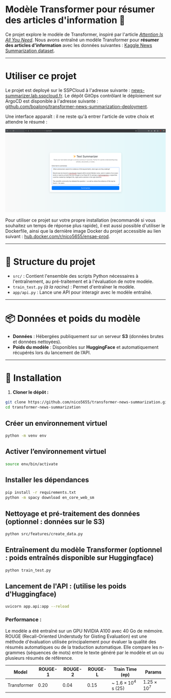 # Modèle Transformer pour résumer des articles d'information :newspaper:

Ce projet explore le modèle de Transformer, inspiré par l'article [*Attention Is All You Need*](https://arxiv.org/abs/1706.03762). Nous avons entraîné un modèle Transformer pour **résumer des articles d'information** avec les données suivantes : [Kaggle News Summarization dataset](https://www.kaggle.com/datasets/sbhatti/news-summarization).


---

# Utiliser ce projet

Le projet est deployé sur le SSPCloud à l'adresse suivante : [news-summarizer.lab.sspcloud.fr](https://news-summarizer.lab.sspcloud.fr/). Le dépôt GitOps contrôlant le déploiement sur ArgoCD est disponible à l'adresse suivante : [github.com/boalong/transformer-news-summarization-deployment](https://github.com/boalong/transformer-news-summarization-deployment).

Une interface apparaît : il ne reste qu'à entrer l'article de votre choix et attendre le résumé :

![Exemple](img/input.png)

Pour utiliser ce projet sur votre propre installation (recommandé si vous souhaitez un temps de réponse plus rapide), il est aussi possible d'utiliser le Dockerfile, ainsi que la dernière image Docker du projet accessible au lien suivant : [hub.docker.com/r/nico5655/ensae-prod](https://hub.docker.com/r/nico5655/ensae-prod).

---


# 📁 Structure du projet

- `src/` : Contient l'ensemble des scripts Python nécessaires à l'entraînement, au pré-traitement et à l'évaluation de notre modèle.
- `train_test.py` *(à la racine)* : Permet d'entraîner le modèle.
- `app/api.py` : Lance une API pour interagir avec le modèle entraîné.

---


# 📦 Données et poids du modèle

- **Données** : Hébergées publiquement sur un serveur **S3** (données brutes et données nettoyées).
- **Poids du modèle** : Disponibles sur **HuggingFace** et automatiquement récupérés lors du lancement de l’API.

---


# 🚀 Installation

1. **Cloner le dépôt :**

```bash
git clone https://github.com/nico5655/transformer-news-summarization.git
cd transformer-news-summarization
```
## Créer un environnement virtuel
```bash
python -m venv env
```
## Activer l’environnement virtuel
```bash
source env/bin/activate 
```
## Installer les dépendances
```bash
pip install -r requirements.txt
python -m spacy download en_core_web_sm
```

## Nettoyage et pré-traitement des données (optionnel : données sur le S3)

```bash
python src/features/create_data.py
```

## Entraînement du modèle Transformer (optionnel : poids entraînés disponible sur Huggingface)

```bash
python train_test.py
```

## Lancement de l'API : (utilise les poids d'Huggingface)

```bash
uvicorn app.api:app --reload
```

### Performance : 

Le modèle a été entraîné sur un GPU NVIDIA A100 avec 40 Go de mémoire. 
ROUGE (Recall-Oriented Understudy for Gisting Evaluation) est une méthode d'évaluation utilisée principalement pour évaluer la qualité des résumés automatiques ou de la traduction automatique. Elle compare les n-grammes (séquences de mots) entre le texte généré par le modèle et un ou plusieurs résumés de référence.

| Model                        | ROUGE-1 | ROUGE-2 | ROUGE-L | Train Time (ep)  | Params  |
|------------------------------|---------|---------|---------|------------------|---------|
| Transformer                  | 0.20    | 0.04    | 0.15    | ~ $1.6 \times 10^4$ s (25) | $1.25 \times 10^7$  |
